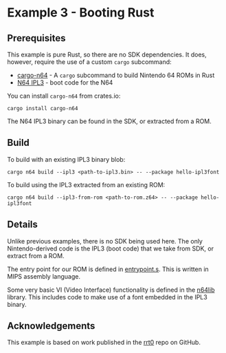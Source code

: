 # Example 3 - Booting Rust

## Prerequisites

This example is pure Rust, so there are no SDK dependencies. It does, however, require the use of a custom `cargo` subcommand:

* [cargo-n64](https://github.com/rust-console/cargo-n64) - A `cargo` subcommand to build Nintendo 64 ROMs in Rust
* [N64 IPL3](https://retrocomputing.stackexchange.com/questions/14189/what-is-the-nintendo-64-ipl3-and-how-could-it-be-created-by-rust-developers) - boot code for the N64

You can install `cargo-n64` from crates.io:

    cargo install cargo-n64

The N64 IPL3 binary can be found in the SDK, or extracted from a ROM.

## Build

To build with an existing IPL3 binary blob:

    cargo n64 build --ipl3 <path-to-ipl3.bin> -- --package hello-ipl3font

To build using the IPL3 extracted from an existing ROM:

    cargo n64 build --ipl3-from-rom <path-to-rom.z64> -- --package hello-ipl3font

## Details

Unlike previous examples, there is no SDK being used here. The only Nintendo-derived code is the IPL3 (boot code) that we take from SDK, or extract from a ROM.

The entry point for our ROM is defined in [entrypoint.s](./rrt0/src/platforms/n64/entrypoint.s). This is written in MIPS assembly language.

Some very basic VI (Video Interface) functionality is defined in the [n64lib](./n64lib/) library. This includes code to make use of a font embedded in the IPL3 binary.

## Acknowledgements

This example is based on work published in the [rrt0](https://github.com/rust-console/rrt0) repo on GitHub.

